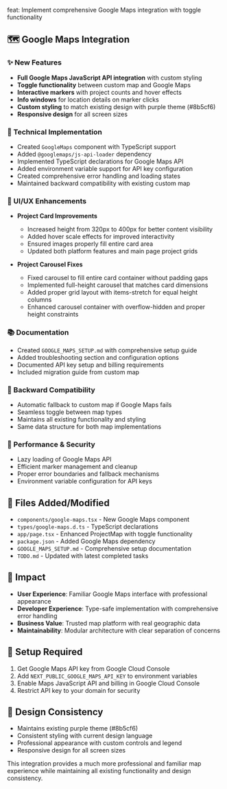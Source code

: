 feat: Implement comprehensive Google Maps integration with toggle functionality

## 🗺️ Google Maps Integration

### ✨ New Features
- **Full Google Maps JavaScript API integration** with custom styling
- **Toggle functionality** between custom map and Google Maps
- **Interactive markers** with project counts and hover effects
- **Info windows** for location details on marker clicks
- **Custom styling** to match existing design with purple theme (#8b5cf6)
- **Responsive design** for all screen sizes

### 🔧 Technical Implementation
- Created `GoogleMaps` component with TypeScript support
- Added `@googlemaps/js-api-loader` dependency
- Implemented TypeScript declarations for Google Maps API
- Added environment variable support for API key configuration
- Created comprehensive error handling and loading states
- Maintained backward compatibility with existing custom map

### 🎨 UI/UX Enhancements
- **Project Card Improvements**
  - Increased height from 320px to 400px for better content visibility
  - Added hover scale effects for improved interactivity
  - Ensured images properly fill entire card area
  - Updated both platform features and main page project grids

- **Project Carousel Fixes**
  - Fixed carousel to fill entire card container without padding gaps
  - Implemented full-height carousel that matches card dimensions
  - Added proper grid layout with items-stretch for equal height columns
  - Enhanced carousel container with overflow-hidden and proper height constraints

### 📚 Documentation
- Created `GOOGLE_MAPS_SETUP.md` with comprehensive setup guide
- Added troubleshooting section and configuration options
- Documented API key setup and billing requirements
- Included migration guide from custom map

### 🔄 Backward Compatibility
- Automatic fallback to custom map if Google Maps fails
- Seamless toggle between map types
- Maintains all existing functionality and styling
- Same data structure for both map implementations

### 🚀 Performance & Security
- Lazy loading of Google Maps API
- Efficient marker management and cleanup
- Proper error boundaries and fallback mechanisms
- Environment variable configuration for API keys

## 📁 Files Added/Modified
- `components/google-maps.tsx` - New Google Maps component
- `types/google-maps.d.ts` - TypeScript declarations
- `app/page.tsx` - Enhanced ProjectMap with toggle functionality
- `package.json` - Added Google Maps dependency
- `GOOGLE_MAPS_SETUP.md` - Comprehensive setup documentation
- `TODO.md` - Updated with latest completed tasks

## 🎯 Impact
- **User Experience**: Familiar Google Maps interface with professional appearance
- **Developer Experience**: Type-safe implementation with comprehensive error handling
- **Business Value**: Trusted map platform with real geographic data
- **Maintainability**: Modular architecture with clear separation of concerns

## 🔑 Setup Required
1. Get Google Maps API key from Google Cloud Console
2. Add `NEXT_PUBLIC_GOOGLE_MAPS_API_KEY` to environment variables
3. Enable Maps JavaScript API and billing in Google Cloud Console
4. Restrict API key to your domain for security

## 🎨 Design Consistency
- Maintains existing purple theme (#8b5cf6)
- Consistent styling with current design language
- Professional appearance with custom controls and legend
- Responsive design for all screen sizes

This integration provides a much more professional and familiar map experience while maintaining all existing functionality and design consistency. 